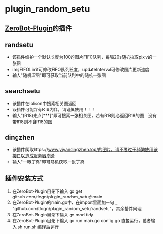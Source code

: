 # plugin_random_setu

## [ZeroBot-Plugin](https://github.com/FloatTech/ZeroBot-Plugin)的插件

## randsetu

- 该插件维护一个默认长度为100的图片FIFO队列，每隔20s随机拉取pixiv的一张图
- imgFIFOLimit可修改FIFO队列长度，updateInterval可修改图片更新速度
- 输入"随机涩图"即可获取当前队列中的随机一张图

## searchsetu

- 该插件在lolicon中搜索相关图返回
- 该插件可能含有R18内容，请谨慎使用！！！
- 输入"(R18)来点[\*\*\*]"即可搜索一张相关图，若有R18则必返回R18的图，没有带R18则不含R18的图

## dingzhen
- 该插件爬取https://www.yiyandingzhen.top/的图片，请不要过于频繁使用该接口以造成服务器崩溃
- 输入"一眼丁真"即可随机获取一张丁真

## 插件安装方式
1. 在ZeroBot-Plugin目录下输入 go get github.com/tlogn/plugin_random_setu@main
2. 在ZeroBot-Plugin的main.go中，在import里面加一句 _ "github.com/tlogn/plugin_random_setu/randsetu"，其余插件同理
3. 在ZeroBot-Plugin目录下输入 go mod tidy
4. 在ZeroBot-Plugin目录下输入 go run main.go config.go 直接运行，或者输入 sh run.sh 编译后运行
